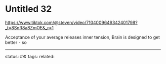 # Untitled 32
https://www.tiktok.com/@steven/video/7104009649342401798?_t=8SnR8a8ZmOE&_r=1

Acceptance of your average releases inner tension,
Brain is designed to get better - so 

---
status: #⚙️ 
tags: 
related: 